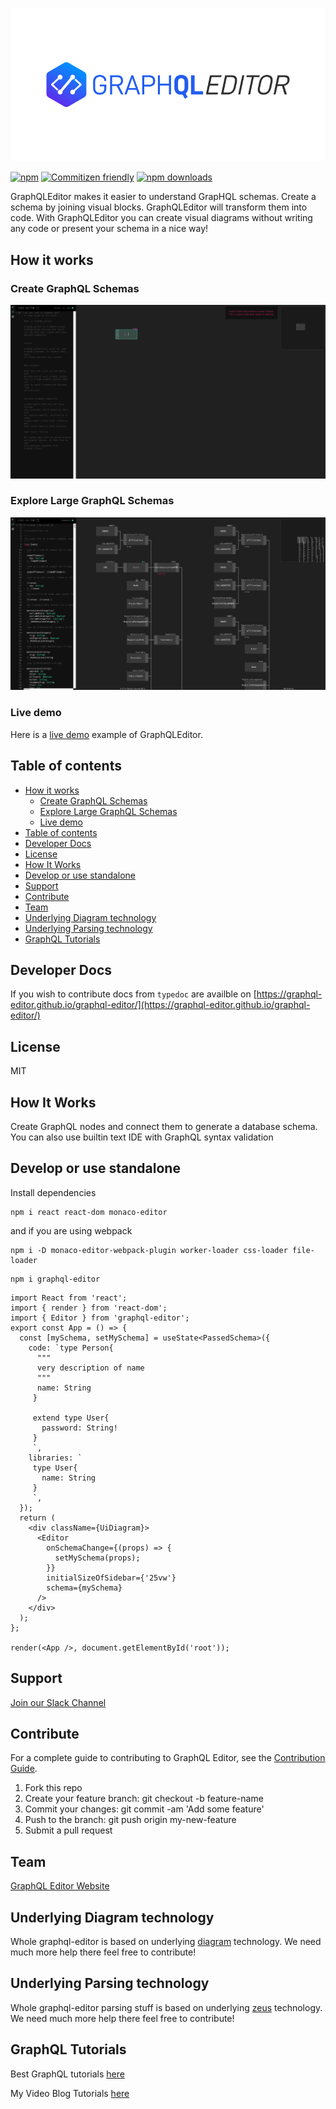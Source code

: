 [![GraphQLEditor Editor](assets/logo.gif)](https://graphqleditor.com)

[![npm](https://img.shields.io/npm/v/graphql-editor.svg?style=flat-square)](https://www.npmjs.com/package/graphql-editor) [![Commitizen friendly](https://img.shields.io/badge/commitizen-friendly-brightgreen.svg?style=flat-square)](http://commitizen.github.io/cz-cli/) [![npm downloads](https://img.shields.io/npm/dt/graphql-editor.svg?style=flat-square)](https://www.npmjs.com/package/graphql-editor)

GraphQLEditor makes it easier to understand GrapHQL schemas. Create a schema by joining visual blocks. GraphQLEditor will transform them into code. With GraphQLEditor you can create visual diagrams without writing any code or present your schema in a nice way!

## How it works

### Create GraphQL Schemas

[![GraphQLEditor Editor](assets/create.gif)](https://app.graphqleditor.com/?visibleMenu=code)

### Explore Large GraphQL Schemas

[![GraphQLEditor Editor](assets/explore.gif)](https://app.graphqleditor.com/explore/github-schema-visualised?visibleMenu=code)

### Live demo

Here is a [live demo](https://graphqleditor.com) example of GraphQLEditor.

## Table of contents
- [How it works](#how-it-works)
  - [Create GraphQL Schemas](#create-graphql-schemas)
  - [Explore Large GraphQL Schemas](#explore-large-graphql-schemas)
  - [Live demo](#live-demo)
- [Table of contents](#table-of-contents)
- [Developer Docs](#developer-docs)
- [License](#license)
- [How It Works](#how-it-works-1)
- [Develop or use standalone](#develop-or-use-standalone)
- [Support](#support)
- [Contribute](#contribute)
- [Team](#team)
- [Underlying Diagram technology](#underlying-diagram-technology)
- [Underlying Parsing technology](#underlying-parsing-technology)
- [GraphQL Tutorials](#graphql-tutorials)

## Developer Docs

If you wish to contribute docs from `typedoc` are availble on [https://graphql-editor.github.io/graphql-editor/](https://graphql-editor.github.io/graphql-editor/)

## License

MIT

## How It Works

Create GraphQL nodes and connect them to generate a database schema. You can also use builtin text IDE with GraphQL syntax validation

## Develop or use standalone

Install dependencies

```
npm i react react-dom monaco-editor
```

and if you are using webpack

```
npm i -D monaco-editor-webpack-plugin worker-loader css-loader file-loader
```

```
npm i graphql-editor
```

```tsx
import React from 'react';
import { render } from 'react-dom';
import { Editor } from 'graphql-editor';
export const App = () => {
  const [mySchema, setMySchema] = useState<PassedSchema>({
    code: `type Person{ 
      """
      very description of name
      """
      name: String
     }
     
     extend type User{
       password: String!
     }
     `,
    libraries: `
     type User{
       name: String
     }
     `,
  });
  return (
    <div className={UiDiagram}>
      <Editor
        onSchemaChange={(props) => {
          setMySchema(props);
        }}
        initialSizeOfSidebar={'25vw'}
        schema={mySchema}
      />
    </div>
  );
};

render(<App />, document.getElementById('root'));
```

## Support 

[Join our Slack Channel](https://join.slack.com/t/graphqleditor/shared_invite/zt-69jykd3b-OsF9ptwlxZCSUXyjFVVuCg)

## Contribute

For a complete guide to contributing to GraphQL Editor, see the [Contribution Guide](CONTRIBUTING.md).

1.  Fork this repo
2.  Create your feature branch: git checkout -b feature-name
3.  Commit your changes: git commit -am 'Add some feature'
4.  Push to the branch: git push origin my-new-feature
5.  Submit a pull request

## Team 

[GraphQL Editor Website](https://graphqleditor.com)

## Underlying Diagram technology

Whole graphql-editor is based on underlying [diagram](https://github.com/graphql-editor/diagram) technology. We need much more help there feel free to contribute!

## Underlying Parsing technology

Whole graphql-editor parsing stuff is based on underlying [zeus](https://github.com/graphql-editor/graphql-zeus) technology. We need much more help there feel free to contribute!

## GraphQL Tutorials

Best GraphQL tutorials [here](https://blog.graphqleditor.com/top-graphql-tutorials-reviewed-2019)

My Video Blog Tutorials [here](https://stackofthefuture.com)